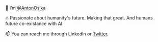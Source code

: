 🎉 I’m [@AntonOsika](https://twitter.com/antonosika)

🔥 Passionate about humanity's future. Making that great. And humans future co-existance with AI.

📫 You can reach me through LinkedIn or [Twitter](https://twitter.com/antonosika).

